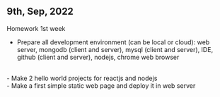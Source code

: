 9th, Sep, 2022
---------------------------
Homework 1st week
- Prepare all development environment (can be local or cloud): web server, 
mongodb (client and server), mysql (client and server), IDE, github (client 
and server), nodejs, chrome web browser 
<br>
- Make 2 hello world projects for reactjs and nodejs
<br>
- Make a first simple static web page and deploy it in web server